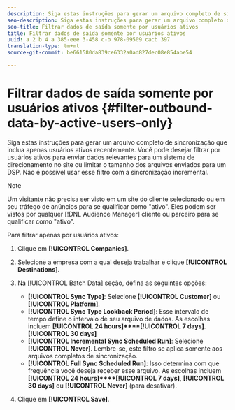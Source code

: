 ```yaml
---
description: Siga estas instruções para gerar um arquivo completo de sincronização que inclua apenas usuários ativos recentemente. Você pode desejar filtrar por usuários ativos para enviar dados relevantes para um sistema de direcionamento no site ou limitar o tamanho dos arquivos enviados para um DSP. Não é possível usar esse filtro com a sincronização incremental.
seo-description: Siga estas instruções para gerar um arquivo completo de sincronização que inclua apenas usuários ativos recentemente. Você pode desejar filtrar por usuários ativos para enviar dados relevantes para um sistema de direcionamento no site ou limitar o tamanho dos arquivos enviados para um DSP. Não é possível usar esse filtro com a sincronização incremental.
seo-title: Filtrar dados de saída somente por usuários ativos
title: Filtrar dados de saída somente por usuários ativos
uuid: a 2 b 4 a 385-eee 3-458 c-b 978-09509 cacb 397
translation-type: tm+mt
source-git-commit: be661580da839ce6332a0ad827dec08e854abe54

---
```



# Filtrar dados de saída somente por usuários ativos {#filter-outbound-data-by-active-users-only}

Siga estas instruções para gerar um arquivo completo de sincronização que inclua apenas usuários ativos recentemente. Você pode desejar filtrar por usuários ativos para enviar dados relevantes para um sistema de direcionamento no site ou limitar o tamanho dos arquivos enviados para um DSP. Não é possível usar esse filtro com a sincronização incremental.

>[!NOTE]
>
>Um visitante não precisa ser visto em um site do cliente selecionado ou em seu tráfego de anúncios para se qualificar como "ativo". Eles podem ser vistos por qualquer [!DNL Audience Manager] cliente ou parceiro para se qualificar como "ativo".

Para filtrar apenas por usuários ativos:

1. Clique em **[!UICONTROL Companies]**.
1. Selecione a empresa com a qual deseja trabalhar e clique **[!UICONTROL Destinations]**.
1. Na [!UICONTROL Batch Data] seção, defina as seguintes opções:

   * **[!UICONTROL Sync Type]**: Selecione **[!UICONTROL Customer]** ou **[!UICONTROL Platform]**.
   * **[!UICONTROL Sync Type Lookback Period]**: Esse intervalo de tempo define o intervalo de seu arquivo de dados. As escolhas incluem **[!UICONTROL 24 hours]****[!UICONTROL 7 days]**.**[!UICONTROL 30 days]**
   * **[!UICONTROL Incremental Sync Scheduled Run]**: Selecione **[!UICONTROL Never]**. Lembre-se, este filtro se aplica somente aos arquivos completos de sincronização.
   * **[!UICONTROL Full Sync Scheduled Run]**: Isso determina com que frequência você deseja receber esse arquivo. As escolhas incluem **[!UICONTROL 24 hours]****[!UICONTROL 7 days]**, **[!UICONTROL 30 days]** ou **[!UICONTROL Never]** (para desativar).

1. Clique em **[!UICONTROL Save]**.
